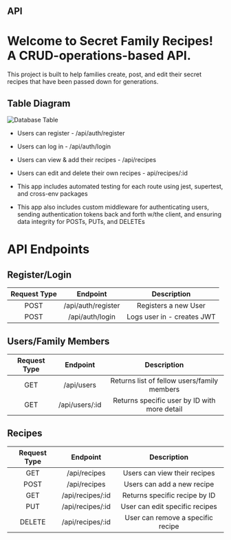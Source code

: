 ## API

# Welcome to Secret Family Recipes! A CRUD-operations-based API.
This project is built to help families create, post, and edit their secret recipes that have been passed down for generations.


## Table Diagram
![Database Table](images/Database_Tables.png)

-  Users can register - /api/auth/register
-  Users can log in - /api/auth/login
-  Users can view & add their recipes - /api/recipes
-  Users can edit and delete their own recipes - api/recipes/:id

-  This app includes automated testing for each route using jest, supertest, and
   cross-env packages
-  This app also includes custom middleware for authenticating users, sending
   authentication tokens back and forth w/the client, and ensuring data
   integrity for POSTs, PUTs, and DELETEs


# API Endpoints
## Register/Login
| Request Type | Endpoint                       | Description               |
|:------------:|:------------------------------:|:-------------------------:|
| POST         | /api/auth/register             | Registers a new User      |
| POST         | /api/auth/login                | Logs user in - creates JWT|
## Users/Family Members
| Request Type | Endpoint                       | Description               |
|:------------:|:------------------------------:|:-------------------------:|
| GET          | /api/users                     | Returns list of fellow users/family members         |
| GET          | /api/users/:id                 | Returns specific user by ID with more detail | 
## Recipes
| Request Type | Endpoint                       | Description               |
|:------------:|:------------------------------:|:-------------------------:|
| GET          | /api/recipes                   | Users can view their recipes|
| POST         | /api/recipes                   | Users can add a new recipe       |
| GET          | /api/recipes/:id               | Returns specific recipe by ID        |
| PUT          | /api/recipes/:id               | User can edit specific recipes               |
| DELETE       | /api/recipes/:id               | User can remove a specific recipe              |
